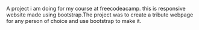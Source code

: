  A project i am doing for my course at freecodeacamp.
this is responsive website made using bootstrap.The project was to create a
tribute webpage for any person of choice and use bootstrap to make it.
